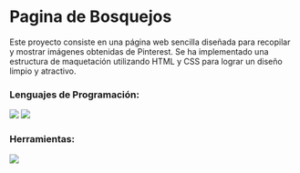 # Pagina de Bosquejos

 <p>
Este proyecto consiste en una página web sencilla diseñada para recopilar y mostrar imágenes obtenidas de Pinterest. Se ha implementado una estructura de maquetación utilizando HTML y CSS para lograr un diseño limpio y atractivo.
 </p>
 
### Lenguajes de Programación:
  <img src="https://img.shields.io/badge/HTML5-E34F26?style=plastic&logo=html5&logoColor=white" />
  <img src="https://img.shields.io/badge/CSS3-1572B6?style=plastic&logo=css3&logoColor=white" />
  
### Herramientas:
  <img src="https://img.shields.io/badge/GitHub-181717?style=plastic&logo=github&logoColor=white" />

